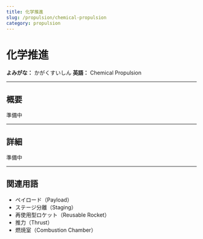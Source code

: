 ```yaml
---
title: 化学推進
slug: /propulsion/chemical-propulsion
category: propulsion
---
```


# 化学推進

**よみがな：** かがくすいしん 
**英語：** Chemical Propulsion  

---

## 概要

準備中

---

## 詳細

準備中

---

## 関連用語

- ペイロード（Payload）
- ステージ分離（Staging）
- 再使用型ロケット（Reusable Rocket）
- 推力（Thrust）
- 燃焼室（Combustion Chamber）
